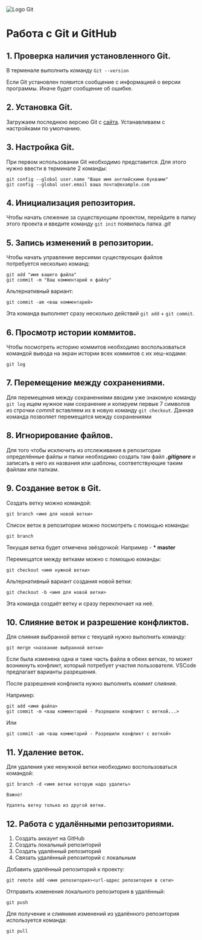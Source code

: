 ![Logo Git](image\logo.png)
# Работа с Git и GitHub
## 1. Проверка наличия установленного Git.
В терменале выполнить команду `Git --version`

Если Git установлен появится сообщение с информацией о версии программы. Иначе будет сообщение об ошибке.
## 2. Установка Git.
Загружаем последнюю версию Git с [сайта](https://git-scm.com/downloads).
Устанавливаем с настройками по умолчанию.
## 3. Настройка Git.
При первом использовании Git необходимо представится.
Для этого нужно ввести в терминале 2 команды:
```
git config --global user.name "Ваше имя английскими буквами"
git config --global user.email ваша почта@example.com
```

## 4. Инициализация репозитория.
Чтобы начать слежение за существующим проектом, перейдите в папку этого проекта и введите команду `git init` появилась папка *.git*

## 5. Запись изменений в репозитории.

Чтобы начать управление версиями существующих файлов потребуется несколько команд:
```
git add "имя вашего файла"
git commit -m "Ваш комментарий к файлу"
```
Альтернативный вариант:
```
git commit -am <ваш комментарий>
```
Эта команда выполняет сразу несколько действий `git add` + `git commit`.
## 6. Просмотр истории коммитов.
Чтобы посмотреть историю коммитов необходимо воспользоваться командой вывода на экран истории всех коммитов с их хеш-кодами:
```
git log
```

## 7. Перемещение между сохранениями.
Для перемещения между сохранениями вводим уже знакомую команду `git log` ищем нужное нам сохранение и копируем первые 7 символов из строчки *commit* вставляем их в новую команду `git checkout`. Данная команда позволяет перемещатся между сохранениями

## 8. Игнорирование файлов.
Для того чтобы исключить из отслеживания в репозитории определённые файлы и папки необходимо создать там файл ***.gitignore*** и записать в него их названия или шаблоны, соответствующие таким файлам или папкам.

## 9. Создание веток в Git.
Создать ветку можно командой:
```
git branch <имя для новой ветки>
```
Список веток в репозитории можно посмотреть с помощью команды:
```
git branch
```
Текущая ветка будет отмечена звёздочкой:
Например - **\* master**

Перемещатся между ветками можно с помощью команды:
```
git checkout <имя нужной ветки>
```
Альтернативный вариант создания новой ветки:
```
git checkout -b <имя для новой ветки>
```
Эта команда создаёт ветку и сразу переключает на неё.

## 10. Слияние веток и разрешение конфликтов.
Для слияния выбранной ветки с текущей нужно выполнить команду:
```
git merge <название выбранной ветки>
```
Если была изменена одна и таже часть файла в обеих ветках, то может возникнуть конфликт, который потребует участия пользователя. VSCode предлагает варианты разрешения.

После разрешения конфликта нужно выполнить коммит слияния.

Например: 
```
git add <имя файла>
git commit -m <ваш комментарий - Разрешили конфликт с веткой...>
```
Или
```
git commit -am <ваш комметарий - Разрешили конфликт с веткой>
```
## 11. Удаление веток.
Для удаления уже ненужной ветки необходимо воспользоваться командой:
```
git branch -d <имя ветки которую надо удалить>
```
`Важно!`
```
Удалять ветку только из другой ветки.
```
## 12. Работа с удалёнными репозиториями.
1. Создать аккаунт на GitHub
2. Создать локальный репозиторий
3. Создать удалённый репозиторий
4. Связать удалённый репозиторий с локальным

Добавить удалённый репозиторий к проекту:
```
git remote add <имя репозитория><url-адрес репозитория в сети>
```
Отправить изменения локального репозитория в удалённый:
```
git push
```
Для получение и слияниия изменений из удалённого репозитория используется команда:
```
git pull
```
